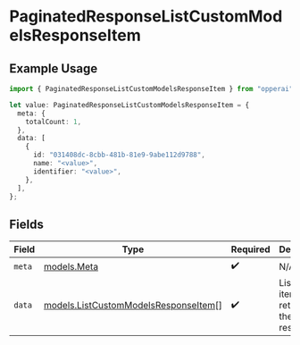 # PaginatedResponseListCustomModelsResponseItem

## Example Usage

```typescript
import { PaginatedResponseListCustomModelsResponseItem } from "opperai";

let value: PaginatedResponseListCustomModelsResponseItem = {
  meta: {
    totalCount: 1,
  },
  data: [
    {
      id: "031408dc-8cbb-481b-81e9-9abe112d9788",
      name: "<value>",
      identifier: "<value>",
    },
  ],
};
```

## Fields

| Field                                                                              | Type                                                                               | Required                                                                           | Description                                                                        |
| ---------------------------------------------------------------------------------- | ---------------------------------------------------------------------------------- | ---------------------------------------------------------------------------------- | ---------------------------------------------------------------------------------- |
| `meta`                                                                             | [models.Meta](../models/meta.md)                                                   | :heavy_check_mark:                                                                 | N/A                                                                                |
| `data`                                                                             | [models.ListCustomModelsResponseItem](../models/listcustommodelsresponseitem.md)[] | :heavy_check_mark:                                                                 | List of items returned in the response                                             |